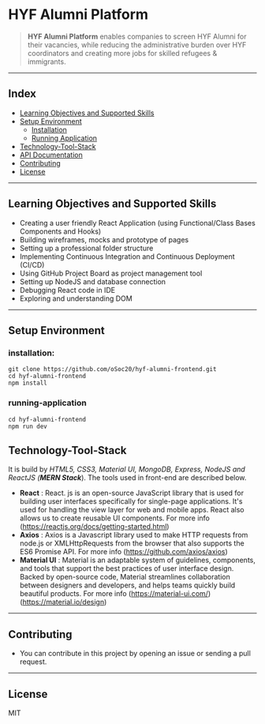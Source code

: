 # HYF Alumni Platform

> **HYF Alumni Platform** enables companies to screen HYF Alumni for their vacancies, while reducing the administrative burden over HYF coordinators and creating more jobs for skilled refugees & immigrants. 

---
## Index
* [Learning Objectives and Supported Skills](#learning-objectives-and-supported-skills)
* [Setup Environment](#setup-environment)
	* [Installation](#installation)
	* [Running Application](#running-application)
* [Technology-Tool-Stack](#technology-tool-stack)
* [API Documentation](https://github.com/oSoc20/hyf-almuni-backend)
* [Contributing](#contributing)
* [License](#credits)

---

## Learning Objectives and Supported Skills
* Creating a user friendly React Application (using Functional/Class Bases Components and Hooks)
* Building wireframes, mocks and prototype of pages
* Setting up a professional folder structure
* Implementing Continuous Integration and Continuous Deployment (CI/CD)
* Using GitHub Project Board as project management tool
* Setting up NodeJS and database connection
* Debugging React code in IDE
* Exploring and understanding DOM

---
## Setup Environment

### installation:

```
git clone https://github.com/oSoc20/hyf-alumni-frontend.git
cd hyf-alumni-frontend
npm install
```
### running-application

```
cd hyf-alumni-frontend
npm run dev
```
   
## Technology-Tool-Stack
It is build by *HTML5, CSS3, Material UI, MongoDB, Express, NodeJS and ReactJS (**MERN Stack***). The tools used in front-end are described below.

- **React** : React. js is an open-source JavaScript library that is used for building user interfaces specifically for single-page applications. It's used for handling the view layer for web and mobile apps. React also allows us to create reusable UI components. For more info (https://reactjs.org/docs/getting-started.html)
- **Axios** : Axios is a Javascript library used to make HTTP requests from node.js or XMLHttpRequests from the browser that also supports the ES6 Promise API. For more info (https://github.com/axios/axios)
- **Material UI** : Material is an adaptable system of guidelines, components, and tools that support the best practices of user interface design. Backed by open-source code, Material streamlines collaboration between designers and developers, and helps teams quickly build beautiful products. For more info (https://material-ui.com/) (https://material.io/design)

---

## Contributing
   - You can contribute in this project by opening an issue or sending a pull request.
---

## License
   MIT
